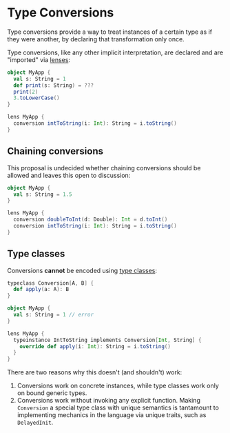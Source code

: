 # Type Conversions

Type conversions provide a way to treat instances of a certain type as if they were another, by declaring that transformation only once.

Type conversions, like any other implicit interpretation, are declared and are "imported" via [lenses](lens.md):

```scala
object MyApp {
  val s: String = 1
  def print(s: String) = ???
  print(2)
  3.toLowerCase()
}

lens MyApp {
  conversion intToString(i: Int): String = i.toString()
}
```

## Chaining conversions

This proposal is undecided whether chaining conversions should be allowed and leaves this open to discussion:

```scala
object MyApp {
  val s: String = 1.5
}

lens MyApp {
  conversion doubleToInt(d: Double): Int = d.toInt()
  conversion intToString(i: Int): String = i.toString()
}
```

## Type classes

Conversions **cannot** be encoded using [type classes](type-classes.md):

```scala
typeclass Conversion[A, B] {
  def apply(a: A): B
}

object MyApp {
  val s: String = 1 // error
}

lens MyApp {
  typeinstance IntToString implements Conversion[Int, String] {
    override def apply(i: Int): String = i.toString()
  }
}
```

There are two reasons why this doesn't (and shouldn't) work:

1. Conversions work on concrete instances, while type classes work only on bound generic types.
2. Conversions work without invoking any explicit function. Making `Conversion` a special type class with unique semantics is tantamount to implementing mechanics in the language via unique traits, such as `DelayedInit`.
